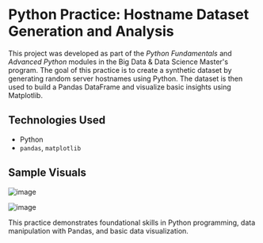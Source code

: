 # Python Practice: Hostname Dataset Generation and Analysis

This project was developed as part of the *Python Fundamentals* and *Advanced Python* modules in the Big Data & Data Science Master's program.
The goal of this practice is to create a synthetic dataset by generating random server hostnames using Python. The dataset is then used to build a Pandas DataFrame and visualize basic insights using Matplotlib.

## Technologies Used
- Python
- `pandas`, `matplotlib`

## Sample Visuals

![image](https://github.com/user-attachments/assets/d19d2dc9-30fe-4413-bb28-9107bcf935f6)

![image](https://github.com/user-attachments/assets/92e9614a-4f29-4d8d-b819-9d489517f0f5)


This practice demonstrates foundational skills in Python programming, data manipulation with Pandas, and basic data visualization.
